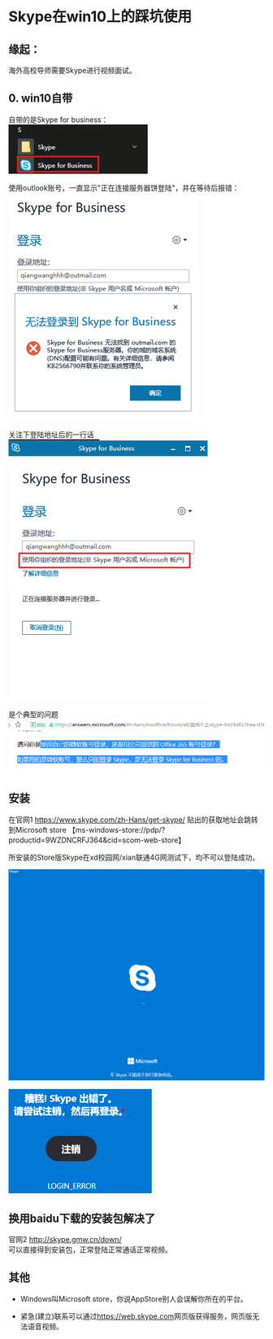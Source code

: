 # Skype在win10上的踩坑使用


## 缘起：
海外高校导师需要Skype进行视频面试。




## 0. win10自带
自带的是Skype for business：  
![](skype-for-business.png)


使用outlook账号，一直显示"正在连接服务器饼登陆"，并在等待后报错：  
![](skype-for-business-error.png)

关注下登陆地址后的一行话
![](skype-for-business-need-organization.png)

是个典型的问题
![](skype-for-business-need-organization1.png)




## 安装

在官网1 <https://www.skype.com/zh-Hans/get-skype/> 贴出的获取地址会跳转到Microsoft store 【ms-windows-store://pdp/?productid=9WZDNCRFJ364&cid=scom-web-store】

所安装的Store版Skype在xd校园网/xian联通4G网测试下，均不可以登陆成功。

![](skype-store-round.png)

![](skype-store-error.png)



## 换用baidu下载的安装包解决了

官网2 <http://skype.gmw.cn/down/>  
可以直接得到安装包，正常登陆正常通话正常视频。



## 其他
- Windows叫Microsoft store，你说AppStore别人会误解你所在的平台。

- 紧急(建立)联系可以通过<https://web.skype.com>网页版获得服务，网页版无法语音视频。
